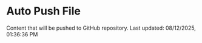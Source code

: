 # Auto Push File

Content that will be pushed to GitHub repository.
Last updated: 08/12/2025, 01:36:36 PM